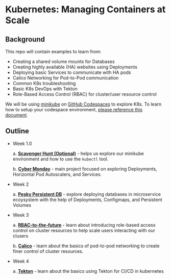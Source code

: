 # Kubernetes: Managing Containers at Scale

## Background

This repo will contain examples to learn from:

- Creating a shared volume mounts for Databases
- Creating highly available (HA) websites using Deployments
- Deploying basic Services to communicate with HA pods
- Calico Networking for Pod-to-Pod communication
- Common K8s troubleshooting
- Basic K8s DevOps with Tekton
- Role-Based Access Control (RBAC) for cluster/user resource control

We will be using [minikube](https://minikube.sigs.k8s.io/docs/) on [GitHub Codespaces](https://github.com/features/codespaces) to explore K8s. To learn how to setup your codespace environment, [please reference this document](https://corise.com/course/kubernetes-managing-containers-at-scale/v2/module/codespace-setup).

## Outline

- Week 1.0

  a. **[Scavenger Hunt (Optional)](https://uplimit.com/course/kubernetes-managing-containers-at-scale/v2/enrollment/enrollment_clj4nmkr201xv12aw259t4xtw/module/scavenger-hunt)** - helps us explore our minikube environment and how to use the `kubectl` tool.

  b. **[Cyber Monday](https://uplimit.com/course/kubernetes-managing-containers-at-scale/v2/enrollment/enrollment_clj4nmkr201xv12aw259t4xtw/module/project-1-instructions)** - main project focused on exploring Deployments, Horizontal Pod Autoscalers, and Services.

- Week 2

  a. **[Pesky Persistent DB](https://uplimit.com/course/kubernetes-managing-containers-at-scale/v2/enrollment/enrollment_clj4nmkr201xv12aw259t4xtw/module/project-2-instructions)** - explore deploying databases in microservice ecoysystem with the help of Deployments, Configmaps, and Persistent Volumes

- Week 3

  a. **[RBAC-to-the-future](https://uplimit.com/course/kubernetes-managing-containers-at-scale/v2/module/project-3-instructions#corise_clm9w276p000j3b7lvx4bov7v)** - learn about introducing role-based access control on cluster resources to help scale users interacting with our clusers

  b.  **[Calico](https://uplimit.com/course/kubernetes-managing-containers-at-scale/v2/module/project-3-instructions#corise_clm9w2tpt000k3b7ld7w684cy)** - learn about the basics of pod-to-pod networking to create finer control of cluster resources.

- Week 4

  a. **[Tekton](https://uplimit.com/course/kubernetes-managing-containers-at-scale/v2/enrollment/enrollment_clj4nmkr201xv12aw259t4xtw/module/module_clmpekrcy008l127k3gssb6kp)** - learn about the basics using Tekton for CI/CD in kubernetes
